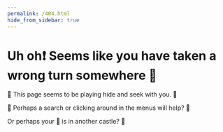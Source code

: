 ```yaml
---
permalink: /404.html
hide_from_sidebar: true
---
```


<!-- markdownlint-disable MD026 -->
# Uh oh:heavy_exclamation_mark: Seems like you have taken a wrong turn somewhere :construction:
<!-- markdownlint-enable MD026 -->

:dragon:
This page seems to be playing hide and seek with you.
:dragon_face:

:circus_tent:
Perhaps a search or clicking around in the menus will help?
:space_invader:

Or perhaps your :princess: is in another castle? :mushroom:
